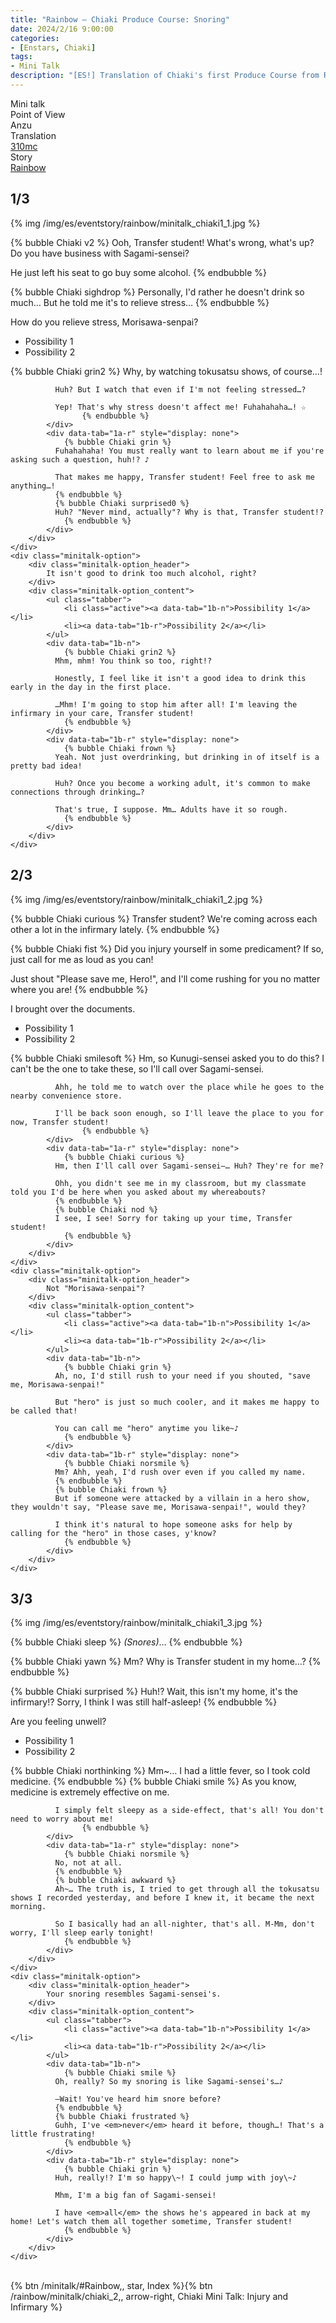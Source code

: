 ```yaml
---
title: "Rainbow – Chiaki Produce Course: Snoring"
date: 2024/2/16 9:00:00
categories:
- [Enstars, Chiaki]
tags:
- Mini Talk
description: "[ES!] Translation of Chiaki's first Produce Course from Rainbow. From Anzu's POV."
---
```

<div class="three-wrapper" style="--storyColor:#965e7d;--storyColor-rgb:150,94,125;--storyColor-h:326.8;--storyColor-s: 23%;--storyColor-l:47.8%;">
    <div class="info-area">
        <div class="info">
            <div class="info-item characters">
                <div class="label">
                    Mini talk
                </div>
                <div class="value">
								<a href="/categories/Enstars/Chiaki" character="Chiaki"></a>
                </div>
            </div>
            <div class="info-item one">
                <div class="label">
                    Point of View
                </div>
                <div class="value">
                    Anzu
                </div>
            </div>
            <div class="info-item two">
                <div class="label">
                    Translation
                </div>
                <div class="value">
                    <a href="/about">310mc</a>
                </div>
            </div>
            <div class="info-item three">
                <div class="label">
                   Story
                </div>
                <div class="value">
                    <a href="https://kotofucius.github.io/2018/saga1-rainbow/">Rainbow</a>
                </div>
            </div>
        </div>
    </div>
</div>

<!-- more -->

## <div mt="rare"></div> 1/3

{% img /img/es/eventstory/rainbow/minitalk_chiaki1_1.jpg %}

{% bubble Chiaki v2 %}
Ooh, Transfer student! What's wrong, what's up? Do you have business with Sagami-sensei?

He just left his seat to go buy some alcohol.
{% endbubble %}

{% bubble Chiaki sighdrop %}
Personally, I'd rather he doesn't drink so much… But he told me it's to relieve stress…
{% endbubble %}

<div class="minitalk" character="Anzu">
    <div class="minitalk-option">
        <div class="minitalk-option_header">
            How do you relieve stress, Morisawa-senpai?
        </div>
        <div class="minitalk-option_content">
			<ul class="tabber">
				<li class="active"><a data-tab="1a-n">Possibility 1</a></li>
				<li><a data-tab="1a-r">Possibility 2</a></li>
			</ul>
			<div data-tab="1a-n">
            	{% bubble Chiaki grin2 %}
              Why, by watching tokusatsu shows, of course…!

              Huh? But I watch that even if I'm not feeling stressed…?

              Yep! That's why stress doesn't affect me! Fuhahahaha…! ☆
					{% endbubble %}
			</div>
			<div data-tab="1a-r" style="display: none">
            	{% bubble Chiaki grin %}
              Fuhahahaha! You must really want to learn about me if you're asking such a question, huh!? ♪

              That makes me happy, Transfer student! Feel free to ask me anything…!
              {% endbubble %}
              {% bubble Chiaki surprised0 %}
              Huh? "Never mind, actually"? Why is that, Transfer student!?
				{% endbubble %}
			</div>
        </div>
    </div>
	<div class="minitalk-option">
        <div class="minitalk-option_header">
            It isn't good to drink too much alcohol, right?
        </div>
        <div class="minitalk-option_content">
			<ul class="tabber">
				<li class="active"><a data-tab="1b-n">Possibility 1</a></li>
				<li><a data-tab="1b-r">Possibility 2</a></li>
			</ul>
			<div data-tab="1b-n">
            	{% bubble Chiaki grin2 %}
              Mhm, mhm! You think so too, right!?

              Honestly, I feel like it isn't a good idea to drink this early in the day in the first place.

              …Mhm! I'm going to stop him after all! I'm leaving the infirmary in your care, Transfer student!
				{% endbubble %}
			</div>
			<div data-tab="1b-r" style="display: none">
            	{% bubble Chiaki frown %}
              Yeah. Not just overdrinking, but drinking in of itself is a pretty bad idea!

              Huh? Once you become a working adult, it's common to make connections through drinking…?

              That's true, I suppose. Mm… Adults have it so rough.
				{% endbubble %}
			</div>
        </div>
    </div>
</div>

## <div mt="rare"></div> 2/3

{% img /img/es/eventstory/rainbow/minitalk_chiaki1_2.jpg %}

{% bubble Chiaki curious %}
Transfer student? We're coming across each other a lot in the infirmary lately.
{% endbubble %}

{% bubble Chiaki fist %}
Did you injury yourself in some predicament? If so, just call for me as loud as you can!

Just shout "Please save me, Hero!", and I'll come rushing for you no matter where you are!
{% endbubble %}

<div class="minitalk" character="Anzu">
    <div class="minitalk-option">
        <div class="minitalk-option_header">
            I brought over the documents.
        </div>
        <div class="minitalk-option_content">
			<ul class="tabber">
				<li class="active"><a data-tab="1a-n">Possibility 1</a></li>
				<li><a data-tab="1a-r">Possibility 2</a></li>
			</ul>
			<div data-tab="1a-n">
            	{% bubble Chiaki smilesoft %}
              Hm, so Kunugi-sensei asked you to do this? I can't be the one to take these, so I'll call over Sagami-sensei.

              Ahh, he told me to watch over the place while he goes to the nearby convenience store.

              I'll be back soon enough, so I'll leave the place to you for now, Transfer student!
					{% endbubble %}
			</div>
			<div data-tab="1a-r" style="display: none">
            	{% bubble Chiaki curious %}
              Hm, then I'll call over Sagami-sensei—… Huh? They're for me?

              Ohh, you didn't see me in my classroom, but my classmate told you I'd be here when you asked about my whereabouts?
              {% endbubble %}              
              {% bubble Chiaki nod %}
              I see, I see! Sorry for taking up your time, Transfer student!
				{% endbubble %}
			</div>
        </div>
    </div>
	<div class="minitalk-option">
        <div class="minitalk-option_header">
            Not "Morisawa-senpai"?
        </div>
        <div class="minitalk-option_content">
			<ul class="tabber">
				<li class="active"><a data-tab="1b-n">Possibility 1</a></li>
				<li><a data-tab="1b-r">Possibility 2</a></li>
			</ul>
			<div data-tab="1b-n">
            	{% bubble Chiaki grin %}
              Ah, no, I'd still rush to your need if you shouted, "save me, Morisawa-senpai!"

              But "hero" is just so much cooler, and it makes me happy to be called that!

              You can call me "hero" anytime you like~♪
				{% endbubble %}
			</div>
			<div data-tab="1b-r" style="display: none">
            	{% bubble Chiaki norsmile %}
              Mm? Ahh, yeah, I'd rush over even if you called my name.
              {% endbubble %}
              {% bubble Chiaki frown %}
              But if someone were attacked by a villain in a hero show, they wouldn't say, "Please save me, Morisawa-senpai!", would they?

              I think it's natural to hope someone asks for help by calling for the "hero" in those cases, y'know?
				{% endbubble %}
			</div>
        </div>
    </div>
</div>

## <div mt="rare"></div> 3/3

{% img /img/es/eventstory/rainbow/minitalk_chiaki1_3.jpg %}

{% bubble Chiaki sleep %}
<em><th>(Snores)</th></em>…
{% endbubble %}

{% bubble Chiaki yawn %}
Mm? Why is Transfer student in my home…?
{% endbubble %}

{% bubble Chiaki surprised %}
Huh!? Wait, this isn't my home, it's the infirmary!? Sorry, I think I was still half-asleep!
{% endbubble %}

<div class="minitalk" character="Anzu">
    <div class="minitalk-option">
        <div class="minitalk-option_header">
            Are you feeling unwell?
        </div>
        <div class="minitalk-option_content">
			<ul class="tabber">
				<li class="active"><a data-tab="1a-n">Possibility 1</a></li>
				<li><a data-tab="1a-r">Possibility 2</a></li>
			</ul>
			<div data-tab="1a-n">
            	{% bubble Chiaki northinking %}
              Mm~… I had a little fever, so I took cold medicine.
              {% endbubble %}
              {% bubble Chiaki smile %}
              As you know, medicine is extremely effective on me.

              I simply felt sleepy as a side-effect, that's all! You don't need to worry about me!
					{% endbubble %}
			</div>
			<div data-tab="1a-r" style="display: none">
            	{% bubble Chiaki norsmile %}
              No, not at all.
              {% endbubble %}
              {% bubble Chiaki awkward %}
              Ah~… The truth is, I tried to get through all the tokusatsu shows I recorded yesterday, and before I knew it, it became the next morning.

              So I basically had an all-nighter, that's all. M-Mm, don't worry, I'll sleep early tonight!
				{% endbubble %}
			</div>
        </div>
    </div>
	<div class="minitalk-option">
        <div class="minitalk-option_header">
            Your snoring resembles Sagami-sensei's.
        </div>
        <div class="minitalk-option_content">
			<ul class="tabber">
				<li class="active"><a data-tab="1b-n">Possibility 1</a></li>
				<li><a data-tab="1b-r">Possibility 2</a></li>
			</ul>
			<div data-tab="1b-n">
            	{% bubble Chiaki smile %}
              Oh, really? So my snoring is like Sagami-sensei's…♪

              —Wait! You've heard him snore before?
              {% endbubble %}
              {% bubble Chiaki frustrated %}
              Guhh, I've <em>never</em> heard it before, though…! That's a little frustrating!
				{% endbubble %}
			</div>
			<div data-tab="1b-r" style="display: none">
            	{% bubble Chiaki grin %}
              Huh, really!? I'm so happy\~! I could jump with joy\~♪

              Mhm, I'm a big fan of Sagami-sensei!

              I have <em>all</em> the shows he's appeared in back at my home! Let's watch them all together sometime, Transfer student!
				{% endbubble %}
			</div>
        </div>
    </div>
</div>
<br>
<div toc>{% btn /minitalk/#Rainbow,, star, Index %}{% btn /rainbow/minitalk/chiaki_2,, arrow-right, Chiaki Mini Talk: Injury and Infirmary %}</div>
